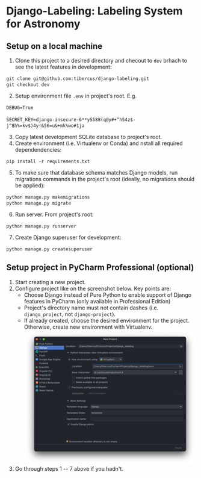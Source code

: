# Django-Labeling: Labeling System for Astronomy

## Setup on a local machine

1. Clone this project to a desired directory and checout to `dev` brhach to see the latest features in development:
```shell
git clone git@github.com:tibercus/django-labeling.git
git checkout dev
```
2. Setup environment file `.env` in project's root. E.g.
```shell
DEBUG=True

SECRET_KEY=django-insecure-6**y5588(q@y#+^h54z$-j^8h%=kv$)4y!&56=u&+mk%wo#1ja
```
3. Copy latest development SQLite database to project's root.
4. Create environment (i.e. Virtualenv or Conda) and nstall all required dependendencies:
```shell
pip install -r requirements.txt
```
5. To make sure that database schema matches Django models, run migrations commands in the project's root (ideally, no migrations should be applied):
```shell
python manage.py makemigrations
python manage.py migrate
```
6. Run server. From project's root:
```shell
python manage.py runserver
```
7. Create Django superuser for development:
```shell
python manage.py createsuperuser
```


## Setup project in PyCharm Professional (optional)

1. Start creating a new project.
2. Configure project like on the screenshot below. Key points are:
    - Choose Django instead of Pure Python to enable support of Django features in PyCharm (only available in Professional Edition)
    - Project's directory name must not contain dashes (i.e. `django_project`, not `django-project`).
    - If already created, choose the desired environment for the project. Otherwise, create new environment with Virtualenv.
   ![image](docs/pycharm_project_setup.png)
3. Go through steps 1 -- 7 above if you hadn't.
